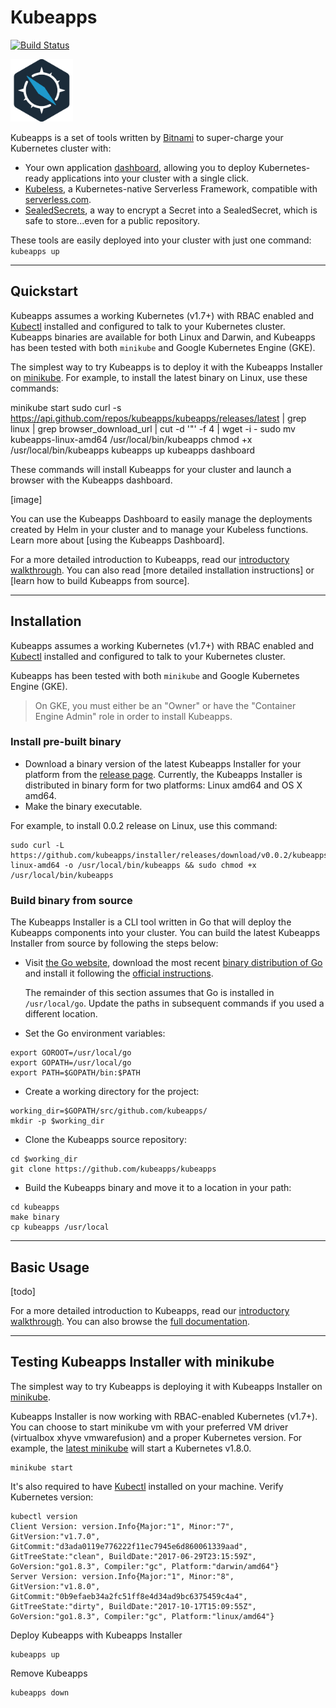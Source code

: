 # Kubeapps

[![Build Status](https://travis-ci.org/kubeapps/kubeapps.svg?branch=master)](https://travis-ci.org/kubeapps/kubeapps)

<img src="./img/logo.png" width="100">

Kubeapps is a set of tools written by [Bitnami](https://bitnami.com) to super-charge your Kubernetes cluster with:
 * Your own application [dashboard](https://kubeapps.com/), allowing you to deploy Kubernetes-ready applications into your cluster with a single click.
 * [Kubeless](http://kubeless.io/), a Kubernetes-native Serverless Framework, compatible with [serverless.com](https://serverless.com).
 * [SealedSecrets](https://github.com/bitnami/sealed-secrets), a way to encrypt a Secret into a SealedSecret, which is safe to store...even for a public repository. 

These tools are easily deployed into your cluster with just one command: ```kubeapps up``` 

----

## Quickstart

Kubeapps assumes a working Kubernetes (v1.7+) with RBAC enabled and [Kubectl](https://kubernetes.io/docs/tasks/tools/install-kubectl/) installed and configured to talk to your Kubernetes cluster. Kubeapps binaries are available for both Linux and Darwin, and Kubeapps has been tested with both `minikube` and Google Kubernetes Engine (GKE).

The simplest way to try Kubeapps is to deploy it with the Kubeapps Installer on [minikube](https://github.com/kubernetes/minikube). For example, to install the latest binary on Linux, use these commands:

minikube start
sudo curl -s https://api.github.com/repos/kubeapps/kubeapps/releases/latest | grep linux | grep browser_download_url | cut -d '"' -f 4 | wget -i -
sudo mv kubeapps-linux-amd64 /usr/local/bin/kubeapps
chmod +x /usr/local/bin/kubeapps
kubeapps up
kubeapps dashboard

These commands will install Kubeapps for your cluster and launch a browser with the Kubeapps dashboard.

[image]

You can use the Kubeapps Dashboard to easily manage the deployments created by Helm in your cluster and to manage your Kubeless functions. Learn more about [using the Kubeapps Dashboard].

For a more detailed introduction to Kubeapps, read our [introductory walkthrough](docs/getting-started.md). You can also read [more detailed installation instructions] or [learn how to build Kubeapps from source].

----

## Installation

Kubeapps assumes a working Kubernetes (v1.7+) with RBAC enabled and [Kubectl](https://kubernetes.io/docs/tasks/tools/install-kubectl/) installed and configured to talk to your Kubernetes cluster.

Kubeapps has been tested with both `minikube` and Google Kubernetes Engine (GKE). 

> On GKE, you must either be an "Owner" or have the "Container Engine Admin" role in order to install Kubeapps.

### Install pre-built binary

* Download a binary version of the latest Kubeapps Installer for your platform from the [release page](https://github.com/kubeapps/kubeapps/releases). Currently, the Kubeapps Installer is distributed in binary form for two platforms: Linux amd64 and OS X amd64.
* Make the binary executable.

For example, to install 0.0.2 release on Linux, use this command:

```
sudo curl -L https://github.com/kubeapps/installer/releases/download/v0.0.2/kubeapps-linux-amd64 -o /usr/local/bin/kubeapps && sudo chmod +x /usr/local/bin/kubeapps
```

### Build binary from source

The Kubeapps Installer is a CLI tool written in Go that will deploy the Kubeapps components into your cluster.
You can build the latest Kubeapps Installer from source by following the steps below: 

* Visit [the Go website](https://golang.org), download the most recent [binary distribution of Go](https://golang.org/dl/) and install it following the [official instructions](https://golang.org/doc/install). 

  The remainder of this section assumes that Go is installed in `/usr/local/go`. Update the paths in subsequent commands if you used a different location.

* Set the Go environment variables:

```
export GOROOT=/usr/local/go
export GOPATH=/usr/local/go
export PATH=$GOPATH/bin:$PATH
```

* Create a working directory for the project:

```
working_dir=$GOPATH/src/github.com/kubeapps/
mkdir -p $working_dir
```

* Clone the Kubeapps source repository:

```
cd $working_dir
git clone https://github.com/kubeapps/kubeapps
```

* Build the Kubeapps binary and move it to a location in your path:

```
cd kubeapps
make binary
cp kubeapps /usr/local
```

----

## Basic Usage

[todo]

For a more detailed introduction to Kubeapps, read our [introductory walkthrough](docs/getting-started.md). You can also browse the [full documentation](docs/).

----

## Testing Kubeapps Installer with minikube

The simplest way to try Kubeapps is deploying it with Kubeapps Installer on [minikube](https://github.com/kubernetes/minikube). 

Kubeapps Installer is now working with RBAC-enabled Kubernetes (v1.7+). You can choose to start minikube vm with your preferred VM driver (virtualbox xhyve vmwarefusion) and a proper Kubernetes version. For example, the [latest minikube](https://github.com/kubernetes/minikube/releases/tag/v0.23.0) will start a Kubernetes v1.8.0.

```
minikube start
```

It's also required to have [Kubectl](https://kubernetes.io/docs/tasks/tools/install-kubectl/) installed on your machine. Verify Kubernetes version:

```
kubectl version
Client Version: version.Info{Major:"1", Minor:"7", GitVersion:"v1.7.0", GitCommit:"d3ada0119e776222f11ec7945e6d860061339aad", GitTreeState:"clean", BuildDate:"2017-06-29T23:15:59Z", GoVersion:"go1.8.3", Compiler:"gc", Platform:"darwin/amd64"}
Server Version: version.Info{Major:"1", Minor:"8", GitVersion:"v1.8.0", GitCommit:"0b9efaeb34a2fc51ff8e4d34ad9bc6375459c4a4", GitTreeState:"dirty", BuildDate:"2017-10-17T15:09:55Z", GoVersion:"go1.8.3", Compiler:"gc", Platform:"linux/amd64"}
```

Deploy Kubeapps with Kubeapps Installer

```
kubeapps up
```

Remove Kubeapps

```
kubeapps down
```
